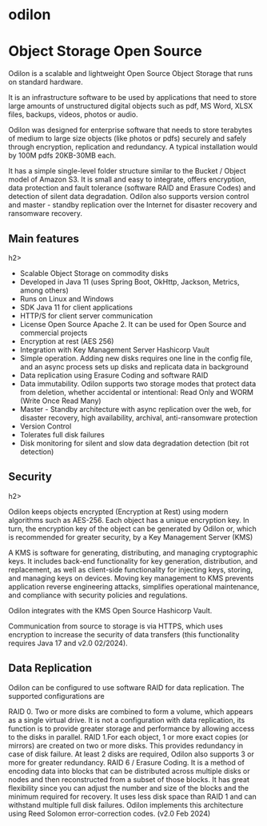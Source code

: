 # odilon
<h1>Object Storage Open Source</h1>
<p>Odilon is a scalable and lightweight Open Source Object Storage that runs on standard hardware.</p>
<p>It is an infrastructure software to be used by applications that need to store large amounts of unstructured digital objects such as pdf, MS Word, XLSX files, backups, videos, photos or audio.</p>
<p>Odilon was designed for enterprise software that needs to store terabytes of medium to large size objects (like photos or pdfs) securely and safely through encryption, replication and redundancy. A typical installation would by 100M pdfs 20KB-30MB each.</p>
<p>It has a simple single-level folder structure similar to the Bucket / Object model of Amazon S3. It is small and easy to integrate, offers encryption, data protection and fault tolerance (software RAID and Erasure Codes) and detection of silent data degradation. Odilon also supports version control and master - standby replication over the Internet for disaster recovery and ransomware recovery.</p>

<h2>Main features</h2>h2>
<ul>
<li>Scalable Object Storage on commodity disks <br/></li>
<li>Developed in Java 11 (uses Spring Boot, OkHttp, Jackson, Metrics, among others)</li>
<li>Runs on Linux and Windows</li>
<li>SDK Java 11 for client applications</li>
<li>HTTP/S for client server communication</li>
<li>License Open Source Apache 2. It can be used for Open Source and commercial projects</li>
<li>Encryption at rest (AES 256)</li>
<li>Integration with Key Management Server Hashicorp Vault</li>
<li>Simple operation. Adding new disks requires one line in the config file, and an async process sets up disks and replicata data in background</li>
<li>Data replication using Erasure Coding and software RAID</li>
<li>Data immutability. Odilon supports two storage modes that protect data from deletion, whether accidental or intentional: Read Only and WORM (Write Once Read Many)</li>
<li>Master - Standby architecture with async replication over the web, for disaster recovery, high availability, archival, anti-ransomware protection</li>
<li>Version Control</li>
<li>Tolerates full disk failures</li>
<li>Disk monitoring for silent and slow data degradation detection (bit rot detection)</li>
</ul>

<h2>Security</h2>h2>
<p>Odilon keeps objects encrypted (Encryption at Rest) using modern algorithms such as AES-256. Each object has a unique encryption key. In turn, the encryption key of the object can be generated by Odilon or, which is recommended for greater security, by a Key Management Server (KMS)</p>
<p>A KMS is software for generating, distributing, and managing cryptographic keys. It includes back-end functionality for key generation, distribution, and replacement, as well as client-side functionality for injecting keys, storing, and managing keys on devices. Moving key management to KMS prevents application reverse engineering attacks, simplifies operational maintenance, and compliance with security policies and regulations.</p>
<p>Odilon integrates with the KMS Open Source Hashicorp Vault.</p>
<p>Communication from source to storage is via HTTPS, which uses encryption to increase the security of data transfers (this functionality requires Java 17 and v2.0 02/2024).</p>
<h2>Data Replication</h2>
<p>Odilon can be configured to use software RAID for data replication. The supported configurations are</p>
RAID 0. Two or more disks are combined to form a volume, which appears as a single virtual drive. It is not a configuration with data replication, its function is to provide greater storage and performance by allowing access to the disks in parallel.
RAID 1.For each object, 1 or more exact copies (or mirrors) are created on two or more disks. This provides redundancy in case of disk failure. At least 2 disks are required, Odilon also supports 3 or more for greater redundancy.
RAID 6 / Erasure Coding. It is a method of encoding data into blocks that can be distributed across multiple disks or nodes and then reconstructed from a subset of those blocks. It has great flexibility since you can adjust the number and size of the blocks and the minimum required for recovery. It uses less disk space than RAID 1 and can withstand multiple full disk failures. Odilon implements this architecture using Reed Solomon error-correction codes. (v2.0 Feb 2024)
